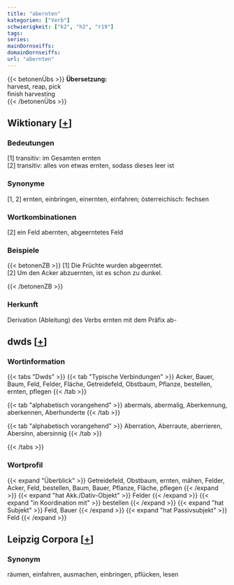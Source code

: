 ```yaml
---
title: "abernten"
kategorien: ["Verb"]
schwierigkeit: ["k2", "h2", "r19"]
tags:
series:
mainDornseiffs:
domainDornseiffs:
url: "abernten"
---
```


{{< betonenÜbs >}}
**Übersetzung:**  
harvest, reap, pick  
finish harvesting  
{{< /betonenÜbs >}}

## Wiktionary [[+](https://de.wiktionary.org/wiki/abernten)]

### Bedeutungen
[1] transitiv: im Gesamten ernten  
[2] transitiv: alles von etwas ernten, sodass dieses leer ist  

### Synonyme
[1, 2] ernten, einbringen, einernten, einfahren; österreichisch: fechsen  

### Wortkombinationen
[2] ein Feld abernten, abgeerntetes Feld  

### Beispiele
{{< betonenZB >}}
[1] Die Früchte wurden abgeerntet.  
[2] Um den Acker abzuernten, ist es schon zu dunkel.  

{{< /betonenZB >}}
### Herkunft
Derivation (Ableitung) des Verbs ernten mit dem Präfix ab-  



## dwds [[+](https://www.dwds.de/wb/abernten)]

### Wortinformation
{{< tabs "Dwds" >}}
{{< tab "Typische Verbindungen" >}}
Acker, Bauer, Baum, Feld, Felder, Fläche, Getreidefeld, Obstbaum, Pflanze, bestellen, ernten, pflegen
{{< /tab >}}

{{< tab "alphabetisch vorangehend" >}}
abermals, abermalig, Aberkennung, aberkennen, Aberhunderte
{{< /tab >}}

{{< tab "alphabetisch vorangehend" >}}
Aberration, Aberraute, aberrieren, Abersinn, abersinnig
{{< /tab >}}

{{< /tabs >}}

### Wortprofil
{{< expand "Überblick" >}} Getreidefeld, Obstbaum, ernten, mähen, Felder, Acker, Feld, bestellen, Baum, Bauer, Pflanze, Fläche, pflegen {{< /expand >}}
{{< expand "hat Akk./Dativ-Objekt" >}} Felder {{< /expand >}}
{{< expand "in Koordination mit" >}} bestellen {{< /expand >}}
{{< expand "hat Subjekt" >}} Feld, Bauer {{< /expand >}}
{{< expand "hat Passivsubjekt" >}} Feld {{< /expand >}}

## Leipzig Corpora [[+](https://corpora.uni-leipzig.de/en/res?word=abernten&corpusId=deu_newscrawl-public_2018)]


### Synonym
räumen, einfahren, ausmachen, einbringen, pflücken, lesen

